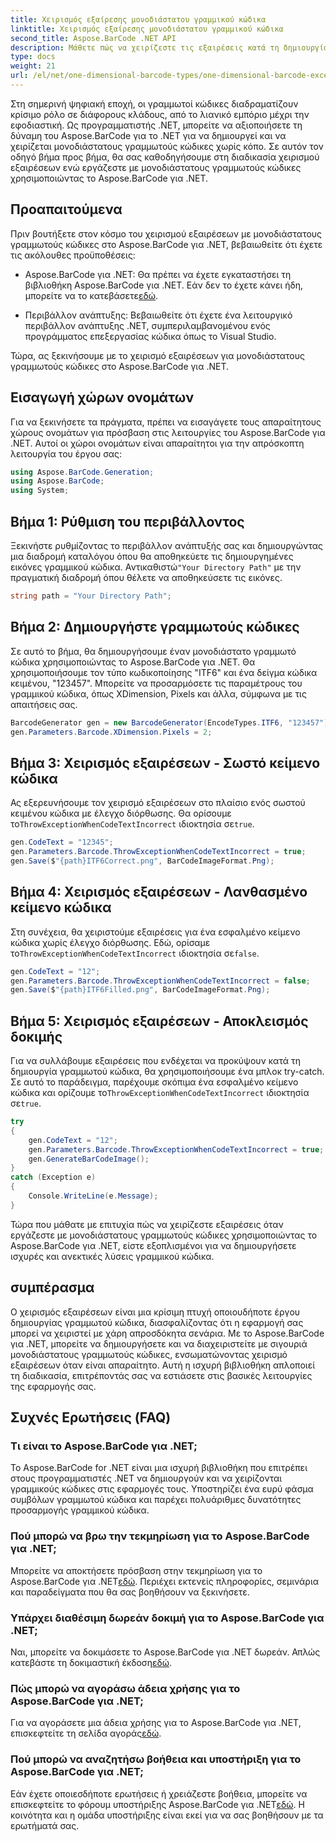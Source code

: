 ```yaml
---
title: Χειρισμός εξαίρεσης μονοδιάστατου γραμμικού κώδικα
linktitle: Χειρισμός εξαίρεσης μονοδιάστατου γραμμικού κώδικα
second_title: Aspose.BarCode .NET API
description: Μάθετε πώς να χειρίζεστε τις εξαιρέσεις κατά τη δημιουργία μονοδιάστατων γραμμωτών κωδίκων χρησιμοποιώντας το Aspose.BarCode για .NET. Αυτός ο οδηγός βήμα προς βήμα διασφαλίζει λύσεις γραμμωτού κώδικα ανεκτικές σε σφάλματα. Ξεκινήστε τώρα!
type: docs
weight: 21
url: /el/net/one-dimensional-barcode-types/one-dimensional-barcode-exception-handling/
---
```


Στη σημερινή ψηφιακή εποχή, οι γραμμωτοί κώδικες διαδραματίζουν κρίσιμο ρόλο σε διάφορους κλάδους, από το λιανικό εμπόριο μέχρι την εφοδιαστική. Ως προγραμματιστής .NET, μπορείτε να αξιοποιήσετε τη δύναμη του Aspose.BarCode για το .NET για να δημιουργεί και να χειρίζεται μονοδιάστατους γραμμωτούς κώδικες χωρίς κόπο. Σε αυτόν τον οδηγό βήμα προς βήμα, θα σας καθοδηγήσουμε στη διαδικασία χειρισμού εξαιρέσεων ενώ εργάζεστε με μονοδιάστατους γραμμωτούς κώδικες χρησιμοποιώντας το Aspose.BarCode για .NET.

## Προαπαιτούμενα

Πριν βουτήξετε στον κόσμο του χειρισμού εξαιρέσεων με μονοδιάστατους γραμμωτούς κώδικες στο Aspose.BarCode για .NET, βεβαιωθείτε ότι έχετε τις ακόλουθες προϋποθέσεις:

-  Aspose.BarCode για .NET: Θα πρέπει να έχετε εγκαταστήσει τη βιβλιοθήκη Aspose.BarCode για .NET. Εάν δεν το έχετε κάνει ήδη, μπορείτε να το κατεβάσετε[εδώ](https://releases.aspose.com/barcode/net/).

- Περιβάλλον ανάπτυξης: Βεβαιωθείτε ότι έχετε ένα λειτουργικό περιβάλλον ανάπτυξης .NET, συμπεριλαμβανομένου ενός προγράμματος επεξεργασίας κώδικα όπως το Visual Studio.

Τώρα, ας ξεκινήσουμε με το χειρισμό εξαιρέσεων για μονοδιάστατους γραμμωτούς κώδικες στο Aspose.BarCode για .NET.

## Εισαγωγή χώρων ονομάτων

Για να ξεκινήσετε τα πράγματα, πρέπει να εισαγάγετε τους απαραίτητους χώρους ονομάτων για πρόσβαση στις λειτουργίες του Aspose.BarCode για .NET. Αυτοί οι χώροι ονομάτων είναι απαραίτητοι για την απρόσκοπτη λειτουργία του έργου σας:

```csharp
using Aspose.BarCode.Generation;
using Aspose.BarCode;
using System;
```

## Βήμα 1: Ρύθμιση του περιβάλλοντος

 Ξεκινήστε ρυθμίζοντας το περιβάλλον ανάπτυξής σας και δημιουργώντας μια διαδρομή καταλόγου όπου θα αποθηκεύετε τις δημιουργημένες εικόνες γραμμικού κώδικα. Αντικαθιστώ`"Your Directory Path"` με την πραγματική διαδρομή όπου θέλετε να αποθηκεύσετε τις εικόνες.

```csharp
string path = "Your Directory Path";
```

## Βήμα 2: Δημιουργήστε γραμμωτούς κώδικες

Σε αυτό το βήμα, θα δημιουργήσουμε έναν μονοδιάστατο γραμμωτό κώδικα χρησιμοποιώντας το Aspose.BarCode για .NET. Θα χρησιμοποιήσουμε τον τύπο κωδικοποίησης "ITF6" και ένα δείγμα κώδικα κειμένου, "123457". Μπορείτε να προσαρμόσετε τις παραμέτρους του γραμμικού κώδικα, όπως XDimension, Pixels και άλλα, σύμφωνα με τις απαιτήσεις σας.

```csharp
BarcodeGenerator gen = new BarcodeGenerator(EncodeTypes.ITF6, "123457");
gen.Parameters.Barcode.XDimension.Pixels = 2;
```

## Βήμα 3: Χειρισμός εξαιρέσεων - Σωστό κείμενο κώδικα

Ας εξερευνήσουμε τον χειρισμό εξαιρέσεων στο πλαίσιο ενός σωστού κειμένου κώδικα με έλεγχο διόρθωσης. Θα ορίσουμε το`ThrowExceptionWhenCodeTextIncorrect` ιδιοκτησία σε`true`.

```csharp
gen.CodeText = "12345";
gen.Parameters.Barcode.ThrowExceptionWhenCodeTextIncorrect = true;
gen.Save($"{path}ITF6Correct.png", BarCodeImageFormat.Png);
```

## Βήμα 4: Χειρισμός εξαιρέσεων - Λανθασμένο κείμενο κώδικα

 Στη συνέχεια, θα χειριστούμε εξαιρέσεις για ένα εσφαλμένο κείμενο κώδικα χωρίς έλεγχο διόρθωσης. Εδώ, ορίσαμε το`ThrowExceptionWhenCodeTextIncorrect` ιδιοκτησία σε`false`.

```csharp
gen.CodeText = "12";
gen.Parameters.Barcode.ThrowExceptionWhenCodeTextIncorrect = false;
gen.Save($"{path}ITF6Filled.png", BarCodeImageFormat.Png);
```

## Βήμα 5: Χειρισμός εξαιρέσεων - Αποκλεισμός δοκιμής

 Για να συλλάβουμε εξαιρέσεις που ενδέχεται να προκύψουν κατά τη δημιουργία γραμμωτού κώδικα, θα χρησιμοποιήσουμε ένα μπλοκ try-catch. Σε αυτό το παράδειγμα, παρέχουμε σκόπιμα ένα εσφαλμένο κείμενο κώδικα και ορίζουμε το`ThrowExceptionWhenCodeTextIncorrect` ιδιοκτησία σε`true`.

```csharp
try
{
    gen.CodeText = "12";
    gen.Parameters.Barcode.ThrowExceptionWhenCodeTextIncorrect = true;
    gen.GenerateBarCodeImage();
}
catch (Exception e)
{
    Console.WriteLine(e.Message);
}
```

Τώρα που μάθατε με επιτυχία πώς να χειρίζεστε εξαιρέσεις όταν εργάζεστε με μονοδιάστατους γραμμωτούς κώδικες χρησιμοποιώντας το Aspose.BarCode για .NET, είστε εξοπλισμένοι για να δημιουργήσετε ισχυρές και ανεκτικές λύσεις γραμμικού κώδικα.

## συμπέρασμα

Ο χειρισμός εξαιρέσεων είναι μια κρίσιμη πτυχή οποιουδήποτε έργου δημιουργίας γραμμωτού κώδικα, διασφαλίζοντας ότι η εφαρμογή σας μπορεί να χειριστεί με χάρη απροσδόκητα σενάρια. Με το Aspose.BarCode για .NET, μπορείτε να δημιουργήσετε και να διαχειριστείτε με σιγουριά μονοδιάστατους γραμμωτούς κώδικες, ενσωματώνοντας χειρισμό εξαιρέσεων όταν είναι απαραίτητο. Αυτή η ισχυρή βιβλιοθήκη απλοποιεί τη διαδικασία, επιτρέποντάς σας να εστιάσετε στις βασικές λειτουργίες της εφαρμογής σας.

## Συχνές Ερωτήσεις (FAQ)

### Τι είναι το Aspose.BarCode για .NET;
Το Aspose.BarCode for .NET είναι μια ισχυρή βιβλιοθήκη που επιτρέπει στους προγραμματιστές .NET να δημιουργούν και να χειρίζονται γραμμικούς κώδικες στις εφαρμογές τους. Υποστηρίζει ένα ευρύ φάσμα συμβόλων γραμμωτού κώδικα και παρέχει πολυάριθμες δυνατότητες προσαρμογής γραμμικού κώδικα.

### Πού μπορώ να βρω την τεκμηρίωση για το Aspose.BarCode για .NET;
 Μπορείτε να αποκτήσετε πρόσβαση στην τεκμηρίωση για το Aspose.BarCode για .NET[εδώ](https://reference.aspose.com/barcode/net/). Περιέχει εκτενείς πληροφορίες, σεμινάρια και παραδείγματα που θα σας βοηθήσουν να ξεκινήσετε.

### Υπάρχει διαθέσιμη δωρεάν δοκιμή για το Aspose.BarCode για .NET;
 Ναι, μπορείτε να δοκιμάσετε το Aspose.BarCode για .NET δωρεάν. Απλώς κατεβάστε τη δοκιμαστική έκδοση[εδώ](https://releases.aspose.com/).

### Πώς μπορώ να αγοράσω άδεια χρήσης για το Aspose.BarCode για .NET;
 Για να αγοράσετε μια άδεια χρήσης για το Aspose.BarCode για .NET, επισκεφτείτε τη σελίδα αγοράς[εδώ](https://purchase.aspose.com/buy).

### Πού μπορώ να αναζητήσω βοήθεια και υποστήριξη για το Aspose.BarCode για .NET;
 Εάν έχετε οποιεσδήποτε ερωτήσεις ή χρειάζεστε βοήθεια, μπορείτε να επισκεφτείτε το φόρουμ υποστήριξης Aspose.BarCode για .NET[εδώ](https://forum.aspose.com/c/barcode/13). Η κοινότητα και η ομάδα υποστήριξης είναι εκεί για να σας βοηθήσουν με τα ερωτήματά σας.
